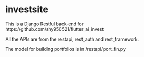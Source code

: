 # investsite
<p>This is a Django Restful back-end for https://github.com/shy950521/flutter_ai_invest</p>
<p>All the APIs are from the restapi, rest_auth and rest_framework. </p>
<p>The model for building portfolios is in /restapi/port_fin.py</p>
